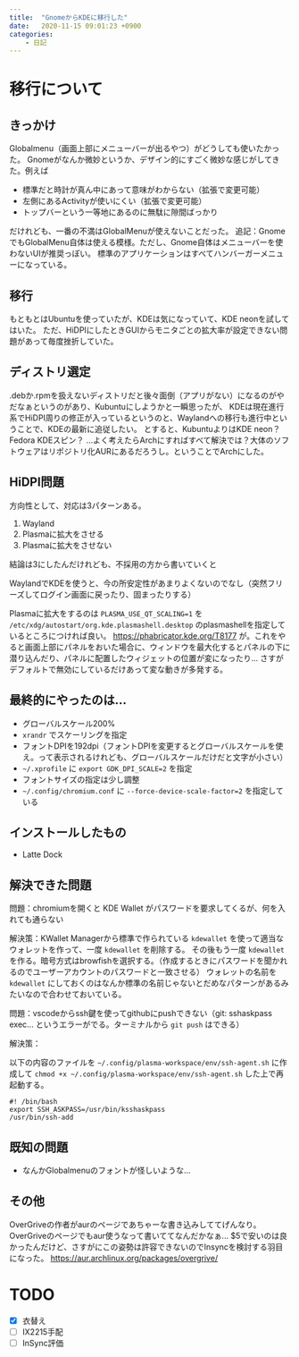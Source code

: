 ```yaml
---
title:  "GnomeからKDEに移行した"
date:   2020-11-15 09:01:23 +0900
categories:
	- 日記
---
```


# 移行について

## きっかけ

Globalmenu（画面上部にメニューバーが出るやつ）がどうしても使いたかった。
Gnomeがなんか微妙というか、デザイン的にすごく微妙な感じがしてきた。例えば

* 標準だと時計が真ん中にあって意味がわからない（拡張で変更可能）
* 左側にあるActivityが使いにくい（拡張で変更可能）
* トップバーという一等地にあるのに無駄に隙間ばっかり

だけれども、一番の不満はGlobalMenuが使えないことだった。
追記：GnomeでもGlobalMenu自体は使える模様。ただし、Gnome自体はメニューバーを使わないUIが推奨っぽい。
標準のアプリケーションはすべてハンバーガーメニューになっている。

## 移行

もともとはUbuntuを使っていたが、KDEは気になっていて、KDE neonを試してはいた。
ただ、HiDPIにしたときGUIからモニタごとの拡大率が設定できない問題があって毎度挫折していた。

## ディストリ選定

.debか.rpmを扱えないディストリだと後々面倒（アプリがない）になるのがやだなぁというのがあり、Kubuntuにしようかと一瞬思ったが、
KDEは現在進行系でHiDPI周りの修正が入っているというのと、Waylandへの移行も進行中ということで、KDEの最新に追従したい。
とすると、KubuntuよりはKDE neon？ Fedora KDEスピン？
…よく考えたらArchにすればすべて解決では？大体のソフトウェアはリポジトリ化AURにあるだろうし。ということでArchにした。

## HiDPI問題

方向性として、対応は3パターンある。

1. Wayland
2. Plasmaに拡大をさせる
3. Plasmaに拡大をさせない

結論は3にしたんだけれども、不採用の方から書いていくと

WaylandでKDEを使うと、今の所安定性があまりよくないのでなし（突然フリーズしてログイン画面に戻ったり、固まったりする）

Plasmaに拡大をするのは `PLASMA_USE_QT_SCALING=1` を
`/etc/xdg/autostart/org.kde.plasmashell.desktop` のplasmashellを指定しているところにつければ良い。
https://phabricator.kde.org/T8177
が。これをやると画面上部にパネルをおいた場合に、ウィンドウを最大化するとパネルの下に潜り込んだり、パネルに配置したウィジェットの位置が変になったり…
さすがデフォルトで無効にしているだけあって変な動きが多発する。

## 最終的にやったのは…

* グローバルスケール200%
* `xrandr` でスケーリングを指定
* フォントDPIを192dpi（フォントDPIを変更するとグローバルスケールを使え。って表示されるけれども、グローバルスケールだけだと文字が小さい）
* `~/.xprofile` に `export GDK_DPI_SCALE=2` を指定
* フォントサイズの指定は少し調整
* `~/.config/chromium.conf` に `--force-device-scale-factor=2` を指定している

## インストールしたもの

* Latte Dock

## 解決できた問題

問題：chromiumを開くと KDE Wallet がパスワードを要求してくるが、何を入れても通らない

解決策：KWallet Managerから標準で作られている `kdewallet` を使って適当なウォレットを作って、一度 `kdewallet` を削除する。
その後もう一度 `kdewallet` を作る。暗号方式はbrowfishを選択する。（作成するときにパスワードを聞かれるのでユーザーアカウントのパスワードと一致させる）
ウォレットの名前を `kdewallet` にしておくのはなんか標準の名前じゃないとだめなパターンがあるみたいなので合わせておいている。

問題：vscodeからssh鍵を使ってgithubにpushできない（git: sshaskpass exec... というエラーがでる。ターミナルから `git push` はできる）

解決策：

以下の内容のファイルを `~/.config/plasma-workspace/env/ssh-agent.sh` に作成して
`chmod +x ~/.config/plasma-workspace/env/ssh-agent.sh` した上で再起動する。

```
#! /bin/bash
export SSH_ASKPASS=/usr/bin/ksshaskpass
/usr/bin/ssh-add
```

## 既知の問題

* なんかGlobalmenuのフォントが怪しいような…

## その他

OverGriveの作者がaurのページであちゃーな書き込みしててげんなり。
OverGriveのページでもaur使うなって書いててなんだかなぁ…
$5で安いのは良かったんだけど、さすがにこの姿勢は許容できないのでInsyncを検討する羽目になった。
https://aur.archlinux.org/packages/overgrive/

# TODO 

- [x] 衣替え
- [ ] IX2215手配
- [ ] InSync評価